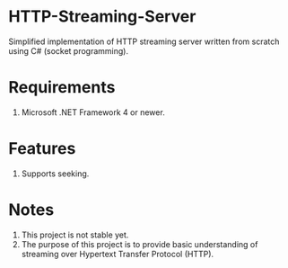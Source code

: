 # HTTP-Streaming-Server
Simplified implementation of HTTP streaming server written from scratch using C# (socket programming).

# Requirements
1) Microsoft .NET Framework 4 or newer.

# Features
1) Supports seeking.  

# Notes
1) This project is not stable yet.  
2) The purpose of this project is to provide basic understanding of streaming over Hypertext Transfer Protocol (HTTP).  
